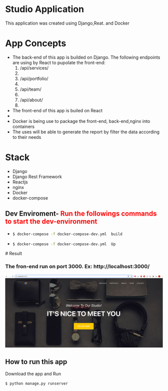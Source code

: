 # Studio Application
This application  was created using Django,Reat. and Docker 




# App Concepts
<ul>
<li>The back-end of this app is builded on Django. The following endpoints are using by React to pupolate the front-end:
    <ol>
    <li>/api/services/<li>
    <li>/api/portfolio/<li>
    <li>/api/team/<li>
    <li>/api/about/<li>
    </ol>
</li>
<li>The front-end of this app is builed on React <li>
<li> Docker is being use to package the front-end, back-end,nginx  into containers
  
</li>
 <li>The uses will be able to generate the report by filter the data according to their needs </li>


</ul>


# Stack
<ul>

<li>Django</li>
<li>Django Rest Framework </li>
<li>Reactjs </li>
<li>nginx </li>
<li>Docker</li>
<li>docker-compose</li>

</ul>


## Dev Enviroment- <b style='color:red'>Run the followings commands  to start the dev-environment</b>
<ul>
<li>
 
```bash
$ docker-compose -f docker-compose-dev.yml  build
```
</li>
<li>
 
```bash
$ docker-compose -f docker-compose-dev.yml  Up
```
</li>
</ul>
# Result

### The fron-end run on port 3000. Ex: http://localhost:3000/
![Alt text](frontend/client/src/assets/dev_front.png "Home" )

 

 











## How to run this app

Download the app and Run
```bash
$ python manage.py runserver
```
 